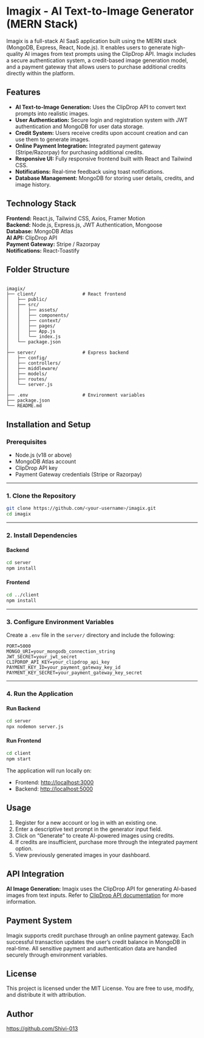 
# Imagix - AI Text-to-Image Generator (MERN Stack)

Imagix is a full-stack AI SaaS application built using the MERN stack (MongoDB, Express, React, Node.js). It enables users to generate high-quality AI images from text prompts using the ClipDrop API. Imagix includes a secure authentication system, a credit-based image generation model, and a payment gateway that allows users to purchase additional credits directly within the platform.

## Features

- **AI Text-to-Image Generation:** Uses the ClipDrop API to convert text prompts into realistic images.
- **User Authentication:** Secure login and registration system with JWT authentication and MongoDB for user data storage.
- **Credit System:** Users receive credits upon account creation and can use them to generate images.
- **Online Payment Integration:** Integrated payment gateway (Stripe/Razorpay) for purchasing additional credits.
- **Responsive UI:** Fully responsive frontend built with React and Tailwind CSS.
- **Notifications:** Real-time feedback using toast notifications.
- **Database Management:** MongoDB for storing user details, credits, and image history.

## Technology Stack

**Frontend:** React.js, Tailwind CSS, Axios, Framer Motion  
**Backend:** Node.js, Express.js, JWT Authentication, Mongoose  
**Database:** MongoDB Atlas  
**AI API:** ClipDrop API  
**Payment Gateway:** Stripe / Razorpay  
**Notifications:** React-Toastify

## Folder Structure

```

imagix/
├── client/                 # React frontend
│   ├── public/
│   ├── src/
│   │   ├── assets/
│   │   ├── components/
│   │   ├── context/
│   │   ├── pages/
│   │   ├── App.js
│   │   └── index.js
│   └── package.json
│
├── server/                 # Express backend
│   ├── config/
│   ├── controllers/
│   ├── middleware/
│   ├── models/
│   ├── routes/
│   └── server.js
│
├── .env                    # Environment variables
├── package.json
└── README.md

````



## Installation and Setup

### Prerequisites

- Node.js (v18 or above)
- MongoDB Atlas account
- ClipDrop API key
- Payment Gateway credentials (Stripe or Razorpay)

---

### 1. Clone the Repository

```bash
git clone https://github.com/<your-username>/imagix.git
cd imagix
````

---

### 2. Install Dependencies

#### Backend

```bash
cd server
npm install
```

#### Frontend

```bash
cd ../client
npm install
```

---

### 3. Configure Environment Variables

Create a `.env` file in the `server/` directory and include the following:

```
PORT=5000
MONGO_URI=your_mongodb_connection_string
JWT_SECRET=your_jwt_secret
CLIPDROP_API_KEY=your_clipdrop_api_key
PAYMENT_KEY_ID=your_payment_gateway_key_id
PAYMENT_KEY_SECRET=your_payment_gateway_key_secret
```

---

### 4. Run the Application

#### Run Backend

```bash
cd server
npx nodemon server.js
```

#### Run Frontend

```bash
cd client
npm start
```

The application will run locally on:

* Frontend: [http://localhost:3000](http://localhost:3000)
* Backend: [http://localhost:5000](http://localhost:5000)


## Usage

1. Register for a new account or log in with an existing one.
2. Enter a descriptive text prompt in the generator input field.
3. Click on “Generate” to create AI-powered images using credits.
4. If credits are insufficient, purchase more through the integrated payment option.
5. View previously generated images in your dashboard.

## API Integration

**AI Image Generation:**
Imagix uses the ClipDrop API for generating AI-based images from text inputs.
Refer to [ClipDrop API documentation](https://clipdrop.co/apis) for more information.

## Payment System

Imagix supports credit purchase through an online payment gateway.
Each successful transaction updates the user’s credit balance in MongoDB in real-time.
All sensitive payment and authentication data are handled securely through environment variables.


## License

This project is licensed under the MIT License. You are free to use, modify, and distribute it with attribution.


## Author
https://github.com/Shivi-013





